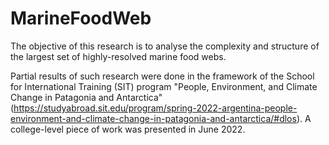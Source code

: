 # MarineFoodWeb

The objective of this research is to analyse the complexity and structure of the largest set of highly-resolved marine food webs.

Partial results of such research were done in the framework of the School for International Training (SIT) program "People, Environment, and Climate Change in Patagonia and Antarctica" (https://studyabroad.sit.edu/program/spring-2022-argentina-people-environment-and-climate-change-in-patagonia-and-antarctica/#dlos). A college-level piece of work was presented in June 2022.
